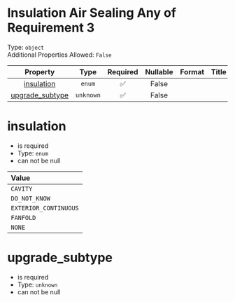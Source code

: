
Insulation Air Sealing Any of Requirement 3
===========================================
  
Type: `object`  
Additional Properties Allowed: `False`  
  

|Property|Type|Required|Nullable|Format|Title|
| :---: | :---: | :---: | :---: | :---: | :---: |
|[insulation](#insulation)|`enum`|:white_check_mark:|False|||
|[upgrade_subtype](#upgrade_subtype)|`unknown`|:white_check_mark:|False|||

insulation
==========
  
  
  

- is required
- Type: ``enum``
- can not be null
  

|Value|
| :--- |
|`CAVITY`|
|`DO_NOT_KNOW`|
|`EXTERIOR_CONTINUOUS`|
|`FANFOLD`|
|`NONE`|
  

upgrade_subtype
===============
  
  
  

- is required
- Type: ``unknown``
- can not be null
  
